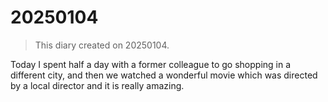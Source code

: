 # 20250104

> This diary created on 20250104.

Today I spent half a day with a former colleague to go shopping in a different city, and then we watched a wonderful movie which was directed by a local director and it is really amazing.
